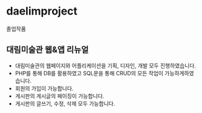 # daelimproject

졸업작품

## 대림미술관 웹&앱 리뉴얼
- 대림미술관의 웹페이지와 어플리케이션을 기획, 디자인, 개발 모두 진행하였습니다.
- PHP를 통해 DB를 활용하였고 SQL문을 통해 CRUD의 모든 작업이 가능하게하였습니다.
- 회원의 가입이 가능합니다.
- 게시판의 게시글의 페이징이 가능합니다.
- 게시판의 글쓰기, 수정, 삭제 모두 가능합니다.
